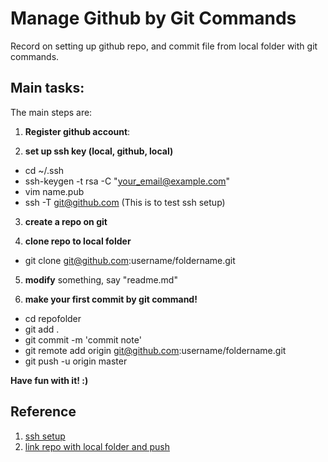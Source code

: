 # Manage Github by Git Commands

Record on setting up github repo, and commit file from local folder with git commands.

## Main tasks:

The main steps are:

1. **Register github account**:<br>

2. **set up ssh key (local, github, local)**

  - cd ~/.ssh
  - ssh-keygen -t rsa -C "your_email@example.com"
  - vim name.pub
  - ssh -T git@github.com (This is to test ssh setup)

3. **create a repo on git**

4. **clone repo to local folder**

  - git clone git@github.com:username/foldername.git

5. **modify** something, say "readme.md"

6. **make your first commit by git command!**

  - cd repofolder
  - git add .
  - git commit -m 'commit note'
  - git remote add origin git@github.com:username/foldername.git
  - git push -u origin master

**Have fun with it! :)**

## Reference

1. [ssh setup](http://www.cnblogs.com/ayseeing/p/3572582.html)
2. [link repo with local folder and push](http://www.jianshu.com/p/deb5eddbffb8)
